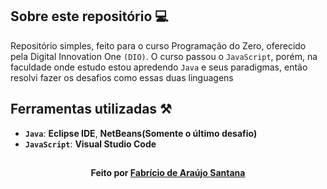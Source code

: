 ## Sobre este repositório 💻
Repositório simples, feito para o curso Programação do Zero, oferecido pela Digital Innovation One `(DIO)`. O curso passou o `JavaScript`, porém, na faculdade onde estudo estou apredendo `Java` e seus paradigmas, 
então resolvi fazer os desafios como essas duas linguagens

## Ferramentas utilizadas ⚒️
- <strong>`Java`</strong>: <strong>Eclipse IDE</strong>, <strong>NetBeans(Somente o último desafio)</strong>
- <strong>`JavaScript`</strong>: <strong>Visual Studio Code</strong>

## 
<h4 align="center">Feito por <a tex href="https://github.com/Fabriciobr5975"> Fabrício de Araújo Santana</a></h4>

